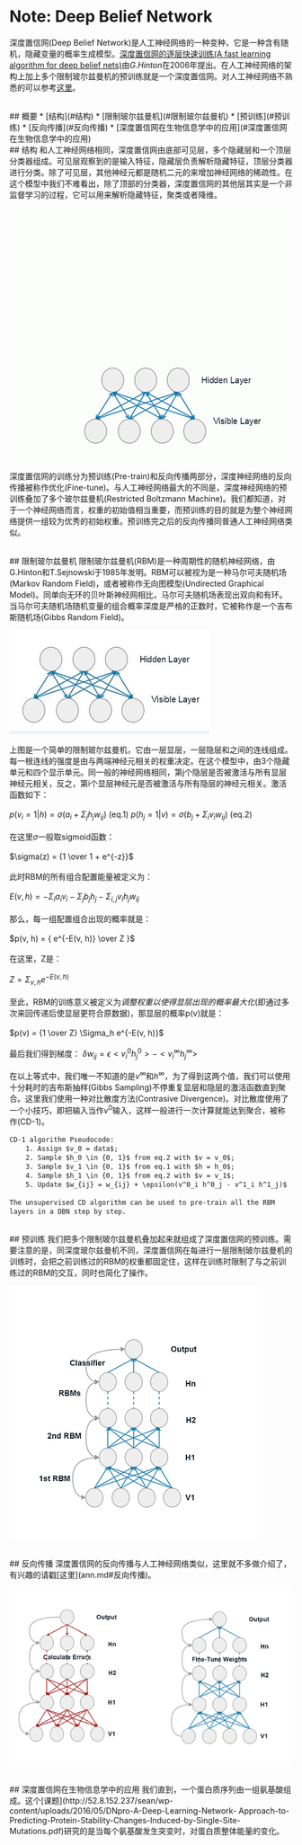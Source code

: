 # Note: Deep Belief Network
深度置信网(Deep Belief Network)是人工神经网络的一种变种，它是一种含有随机，隐藏变量的概率生成模型。[深度置信网的逐层快速训练(A fast learning algorithm for deep belief nets)](https://www.cs.toronto.edu/~hinton/absps/fastnc.pdf)由*G.Hinton*在2006年提出。在人工神经网络的架构上加上多个限制玻尔兹曼机的预训练就是一个深度置信网。对人工神经网络不熟悉的可以参考[这里](ann.md)。

<br>
## 概要
* [结构](#结构)
* [限制玻尔兹曼机](#限制玻尔兹曼机)
* [预训练](#预训练)
* [反向传播](#反向传播)
* [深度置信网在生物信息学中的应用](#深度置信网在生物信息学中的应用)

<br>
## 结构
和人工神经网络相同，深度置信网由底部可见层，多个隐藏层和一个顶层分类器组成。可见层观察到的是输入特征，隐藏层负责解析隐藏特征，顶层分类器进行分类。除了可见层，其他神经元都是随机二元的来增加神经网络的稀疏性。在这个模型中我们不难看出，除了顶部的分类器，深度置信网的其他层其实是一个非监督学习的过程，它可以用来解析隐藏特征，聚类或者降维。

![dbn](../assets/DBN.gif)

深度置信网的训练分为预训练(Pre-train)和反向传播两部分，深度神经网络的反向传播被称作优化(Fine-tune)。与人工神经网络最大的不同是，深度神经网络的预训练叠加了多个玻尔兹曼机(Restricted Boltzmann Machine)。我们都知道，对于一个神经网络而言，权重的初始值相当重要，而预训练的目的就是为整个神经网络提供一组较为优秀的初始权重。预训练完之后的反向传播同普通人工神经网络类似。

<br>
## 限制玻尔兹曼机
限制玻尔兹曼机(RBM)是一种周期性的随机神经网络，由G.Hinton和T.Sejnowski于1985年发明。RBM可以被视为是一种马尔可夫随机场(Markov Random Field)，或者被称作无向图模型(Undirected Graphical Model)。同单向无环的贝叶斯神经网相比，马尔可夫随机场表现出双向和有环。当马尔可夫随机场随机变量的组合概率深度是严格的正数时，它被称作是一个吉布斯随机场(Gibbs Random Field)。

![rbm](../assets/rbm.jpg)

上图是一个简单的限制玻尔兹曼机，它由一层显层，一层隐层和之间的连线组成。每一根连线的强度是由与两端神经元相关的权重决定。在这个模型中，由3个隐藏单元和四个显示单元。同一般的神经网络相同，第j个隐层是否被激活与所有显层神经元相关，反之，第i个显层神经元是否被激活与所有隐层的神经元相关。激活函数如下：
<br>
<br>
$p(v_i=1 | h) = \sigma(a_i + \Sigma_j h_j w_{ij})$  (eq.1)
$p(h_j=1 | v) = \sigma(b_j + \Sigma_i v_i w_{ij})$  (eq.2)
<br>
<br>
在这里$\sigma$一般取sigmoid函数：
<br>
<br>
$\sigma(z) = {1 \over 1 + e^{-z}}$
<br>
<br>
此时RBM的所有组合配置能量被定义为：
<br>
<br>
$E(v, h) = -\Sigma_i a_i v_i - \Sigma_j b_j h_j - \Sigma_{i, j} v_i h_j w_{ij}$
<br>
<br>
那么，每一组配置组合出现的概率就是：
<br>
<br>
$p(v, h) = { e^{-E(v, h)} \over Z }$
<br>
<br>
在这里，Z是：
<br>
<br>
$Z = \Sigma_{v, h} e^{-E(v, h)}$
<br>
<br>
至此，RBM的训练意义被定义为*调整权重以使得显层出现的概率最大化*(即通过多次来回传递后使显层更符合原数据)，那显层的概率p(v)就是：
<br>
<br>
$p(v) = {1 \over Z} \Sigma_h e^{-E(v, h)}$
<br>
<br>
最后我们得到梯度：
$\delta w_{ij} = \epsilon <v^0_i h^0_j> - <v^\infty_i h^\infty_j>$
<br>
<br>
在以上等式中，我们唯一不知道的是$v^\infty$和$h^\infty$，为了得到这两个值，我们可以使用十分耗时的吉布斯抽样(Gibbs Sampling)不停重复显层和隐层的激活函数直到聚合。这里我们使用一种对比散度方法(Contrasive Divergence)。对比散度使用了一个小技巧，即把输入当作$v^0$输入，这样一般进行一次计算就能达到聚合，被称作(CD-1)。
<br>
```
CD-1 algorithm Pseudocode:
    1. Assign $v_0 = data$;
    2. Sample $h_0 \in {0, 1}$ from eq.2 with $v = v_0$;
    3. Sample $v_1 \in {0, 1}$ from eq.1 with $h = h_0$;
    4. Sample $h_1 \in {0, 1}$ from eq.2 with $v = v_1$;
    5. Update $w_{ij} = w_{ij} + \epsilon(v^0_i h^0_j - v^1_i h^1_j)$

The unsupervised CD algorithm can be used to pre-train all the RBM layers in a DBN step by step.
```

<br>
## 预训练
我们把多个限制玻尔兹曼机叠加起来就组成了深度置信网的预训练。需要注意的是，同深度玻尔兹曼机不同，深度置信网在每进行一层限制玻尔兹曼机的训练时，会把之前训练过的RBM的权重都固定住，这样在训练时限制了与之前训练过的RBM的交互，同时也简化了操作。

![pre-train](../assets/pretrain.png)

<br>
## 反向传播
深度置信网的反向传播与人工神经网络类似，这里就不多做介绍了，有兴趣的请戳[这里](ann.md#反向传播)。

![back-propagation](../assets/backPropogation.png)

<br>
## 深度置信网在生物信息学中的应用
我们直到，一个蛋白质序列由一组氨基酸组成。这个[课题](http://52.8.152.237/sean/wp-content/uploads/2016/05/DNpro-A-Deep-Learning-Network-
Approach-to-Predicting-Protein-Stability-Changes-Induced-by-Single-Site-Mutations.pdf)研究的是当每个氨基酸发生突变时，对蛋白质整体能量的变化。
